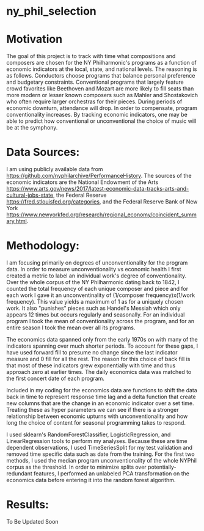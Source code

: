 # ny_phil_selection


# Motivation

The goal of this project is to track with time what compositions and composers are chosen for the NY Philharmonic's programs as a function of economic indicators at the local, state, and national levels. The reasoning is as follows. Conductors choose programs that balance personal preference and budgetary constraints. Conventional programs that largely feature crowd favorites like Beethoven and Mozart are more likely to fill seats than more modern or lesser known composers such as Mahler and Shostakovich who  often require larger orchestras for their pieces. During periods of economic downturn, attendance will drop. In order to compensate, program conventionality increases. By tracking economic indicators, one may be able to predict how conventional or unconventional the choice of music will be at the symphony.     

# Data Sources:

I am using publicly available data from https://github.com/nyphilarchive/PerformanceHistory. The sources of the economic indicators are the National Endowment of the Arts  https://www.arts.gov/news/2017/latest-economic-data-tracks-arts-and-cultural-jobs-state, the Federal Reserve https://fred.stlouisfed.org/categories, and the Federal Reserve Bank of New York   https://www.newyorkfed.org/research/regional_economy/coincident_summary.html.

# Methodology:

I am focusing primarily on degrees of unconventionality for the program data. In order to measure unconventionality vs economic health I first created a metric to label an individual work's degree of conventionality. Over the whole corpus of the NY Philharmonic dating back to 1842, I counted the total frequency of each unique composer and piece and for each work I gave it an unconventinality of (1/composer frequency)x(1/work frequency). This value yields a maximum of 1 as for a uniquely chosen work. It also "punishes" pieces such as Handel's Messiah which only appears 12 times but occurs regularly and seasonally. For an individual program I took the mean of conventionality across the program, and for an entire season I took the mean over all its programs.

The economics data spanned only from the early 1970s on with many of the indicators spanning over much shorter periods. To account for these gaps, I have used forward fill to presume no change since the last indicator measure and 0 fill for all the rest. The reason for this choice of back fill is that most of these indicators grew exponentially with time and thus approach zero at earlier times. The daily economics data was matched to the first concert date of each program.

Included in my coding for the economics data are functions to shift the data back in time to represent response time lag and a delta function that create new columns that are the change in an economic indicator over a set time. Treating these as hyper parameters we can see if there is a stronger relationship between economic upturns with unconventionality and how long the choice of content for seasonal programming takes to respond.

I used sklearn's RandomForestClassifier, LogisticRegression, and LinearRegression tools to perform my analyses. Because these are time dependent observations, I used TimeSeriesSplit for my test validation and removed time specific data such as date from the training. For the first two methods, I used the median program unconventionality of the whole NYPhil corpus as the threshold. In order to minimize splits over potentially-redundant features, I performed an unlabeled PCA transformation on the economics data before entering it into the random forest algorithm.  

# Results:

To Be Updated Soon
